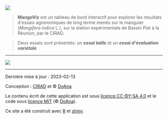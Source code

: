<img src="mangoviz-logo.png" id="logo"> 

> **MangoViz** est un tableau de bord interactif pour explorer les résultats d'essais agronomiques de long terme menés sur le manguier (*Mangifera indica* L.), sur la station expérimentale de Bassin Plat à la Réunion, par le CIRAD.

> Deux essais sont présentés: un ***essai taille*** et un ***essai d'évaluation variétale***



***

<p class="center">
  <span>
    <img src="bande_logos.png" class="logo-10">
  </span>
</p>


*** 

Dernière mise à jour : 2023-02-13



Conception : <a href="https://www.cirad.fr/" target="_blank">CIRAD</a> et © <a href="https://doana-r.com" target="_blank">DoAna</a>
<!-- Photographies © XXX sauf mention contraire -->

Le contenu écrit de cette application est sous <a href="https://creativecommons.org/licenses/by-sa/4.0/" target="_blank">licence CC-BY-SA 4.0</a> et le code sous <a href="https://mit-license.org/" target="_blank">licence MIT</a> (© <a href="https://doana-r.com" target="_blank">DoAna</a>).

Ce site a été construit avec <a href="https://www.r-project.org/" target="_blank">R</a> et <a href="https://shiny.rstudio.com/" target="_blank">shiny</a>.

<!--Code source : https://gitlab.com/cirad-apps/mangoviz-->




